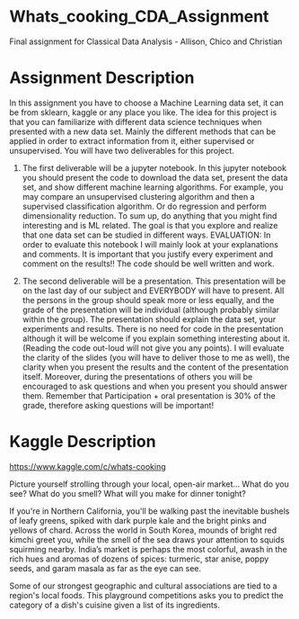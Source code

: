 # Whats_cooking_CDA_Assignment
Final assignment for Classical Data Analysis - Allison, Chico and Christian


# Assignment Description

In this assignment you have to choose a Machine Learning data set, it can be from sklearn, kaggle or any place you like. The idea for this project is that you can familiarize with different data science techniques when presented with a new data set. Mainly the different methods that can be applied in order to extract information from it, either supervised or unsupervised.  You will have two deliverables for this project. 

1) The first deliverable will be a jupyter notebook. In this jupyter notebook you should present the code to download the data set, present the data set, and show different machine learning algorithms. For example, you may compare an unsupervised clustering algorithm and then a supervised classification algorithm. Or do regression and perform dimensionality reduction. To sum up, do anything that you might find interesting and is ML related. The goal is that you explore and realize that one data set can be studied in different ways. EVALUATION: In order to evaluate this notebook I will mainly look at your explanations and comments. It is important that you justify every experiment and comment on the results!! The code should be well written and work.

2) The second deliverable will be a presentation. This presentation will be on the last day of our subject and EVERYBODY will have to present. All the persons in the group should speak more or less equally, and the grade of the presentation will be individual (although probably similar within the group). The presentation should explain the data set, your experiments and results. There is no need for code in the presentation although it will be welcome if you explain something interesting about it. (Reading the code out-loud will not give you any points). I will evaluate the clarity of the slides (you will have to deliver those to me as well), the clarity when you present the results and the content of the presentation itself. Moreover, during the presentations of others you will be encouraged to ask questions and when you present you should answer them. Remember that Participation + oral presentation is 30% of the grade, therefore asking questions will be important!


# Kaggle Description

https://www.kaggle.com/c/whats-cooking

Picture yourself strolling through your local, open-air market... What do you see? What do you smell? What will you make for dinner tonight?

If you're in Northern California, you'll be walking past the inevitable bushels of leafy greens, spiked with dark purple kale and the bright pinks and yellows of chard. Across the world in South Korea, mounds of bright red kimchi greet you, while the smell of the sea draws your attention to squids squirming nearby. India’s market is perhaps the most colorful, awash in the rich hues and aromas of dozens of spices: turmeric, star anise, poppy seeds, and garam masala as far as the eye can see.

Some of our strongest geographic and cultural associations are tied to a region's local foods. This playground competitions asks you to predict the category of a dish's cuisine given a list of its ingredients.
